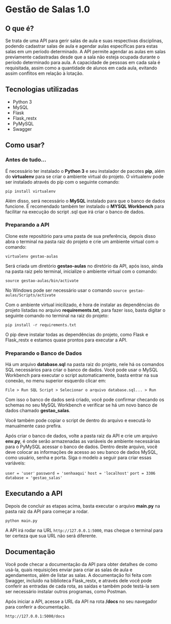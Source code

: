 # Gestão de Salas 1.0

## O que é?
Se trata de uma API para gerir salas de aula e suas respectivas disciplinas, podendo cadastrar salas de aula e agendar aulas específicas para estas salas em um período determinado. A API permite agendar as aulas em salas previamente cadastradas desde que a sala não esteja ocupada durante o período determinado para aula. A capacidade de pessoas em cada sala é requisitada, assim como a quantidade de alunos em cada aula, evitando assim conflitos em relação à lotação.

## Tecnologias utilizadas

- Python 3
- MySQL
- Flask
- Flask_restx
- PyMySQL
- Swagger

## Como usar?

### Antes de tudo...

É necessário ter instalado o **Python 3** e seu instalador de pacotes **pip**, além do **virtualenv** para se criar o ambiente virtual do projeto. O virtualenv pode ser instalado através do pip com o seguinte comando:

`pip install virtualenv`

Além disso, será necessário o **MySQL** instalado para que o banco de dados funcione. É recomendado também ter instalado o **MYSQL Workbench** para facilitar na execução do script .sql que irá criar o banco de dados.

### Preparando a API

Clone este repositório para uma pasta de sua preferência, depois disso abra o terminal na pasta raiz do projeto e crie um ambiente virtual com o comando:

`virtualenv gestao-aulas`

Será criada um diretório **gestao-aulas** no diretório da API, após isso, ainda na pasta raiz pelo terminal, inicialize o ambiente virtual com o comando:

`source gestao-aulas/bin/activate`

No Windows pode ser necessário usar o comando `source gestao-aulas/Scripts/activate`

Com o ambiente virtual inicilizado, é hora de instalar as dependências do projeto listadas no arquivo **requirements.txt**, para fazer isso, basta digitar o seguinte comando no terminal na raiz do projeto:

`pip install -r requirements.txt`

O pip deve instalar todas as dependências do projeto, como Flask e Flask_restx e estamos quase prontos para executar a API.

### Preparando o Banco de Dados

Há um arquivo **database.sql** na pasta raiz do projeto, nele há os comandos SQL necessários para criar o banco de dados. Você pode usar o MySQL Workbench para executar o script automaticamente, basta entrar na sua conexão, no menu superior esquerdo clicar em:

`File > Run SQL Script > Selecionar o arquivo database.sql... > Run`

Com isso o banco de dados será criado, você pode confirmar checando os schemas no seu MySQL Workbench e verificar se há um novo banco de dados chamado **gestao_salas**.

Você também pode copiar o script de dentro do arquivo e executá-lo manualmente caso prefira.

Após criar o banco de dados, volte a pasta raiz da API e crie um arquivo **env.py**, é onde serão armazenadas as variáveis de ambiente necessárias para o PyMySQL acessar o banco de dados. Dentro deste arquivo, você deve colocar as informações de acesso ao seu banco de dados MySQL, como usuário, senha e porta. Siga o modelo a seguir para criar essas variáveis:

`user = 'user'`
`password = 'senhaaqui'`
`host = 'localhost'`
`port = 3306`
`database = 'gestao_salas'`

## Executando a API

Depois de concluir as etapas acima, basta executar o arquivo **main.py** na pasta raiz da API para começar a rodar.

`python main.py`

A API irá rodar na URL `http://127.0.0.1:5000`, mas cheque o terminal para ter certeza que sua URL não será diferente.

## Documentação

Você pode checar a documentação da API para obter detalhes de como usá-la, quais requisições enviar para criar as salas de aula e agendamentos, além de listar as salas. A documentação foi feita com Swagger, incluído na biblioteca Flask_restx, e através dele você pode conferir as entradas de cada rota, as saídas e também pode testá-la sem ser necessário instalar outros programas, como Postman.

Após iniciar a API, acesse a URL da API na rota **/docs** no seu navegador para conferir a documentação.

`http://127.0.0.1:5000/docs`

